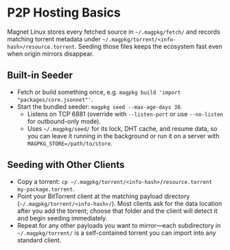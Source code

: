 # P2P Hosting Basics

Magnet Linux stores every fetched source in `~/.magpkg/fetch/` and records matching torrent metadata under `~/.magpkg/torrent/<info-hash>/resource.torrent`. Seeding those files keeps the ecosystem fast even when origin mirrors disappear.

## Built-in Seeder
- Fetch or build something once, e.g. `magpkg build 'import "packages/core.jsonnet"'`.
- Start the bundled seeder: `magpkg seed --max-age-days 30`.
  - Listens on TCP 6881 (override with `--listen-port` or use `--no-listen` for outbound-only mode).
  - Uses `~/.magpkg/seed/` for its lock, DHT cache, and resume data, so you can leave it running in the background or run it on a server with `MAGPKG_STORE=/path/to/store`.

## Seeding with Other Clients
- Copy a torrent: `cp ~/.magpkg/torrent/<info-hash>/resource.torrent my-package.torrent`.
- Point your BitTorrent client at the matching payload directory (`~/.magpkg/torrent/<info-hash>/`). Most clients ask for the data location after you add the torrent; choose that folder and the client will detect it and begin seeding immediately.
- Repeat for any other payloads you want to mirror—each subdirectory in `~/.magpkg/torrent/` is a self-contained torrent you can import into any standard client.
